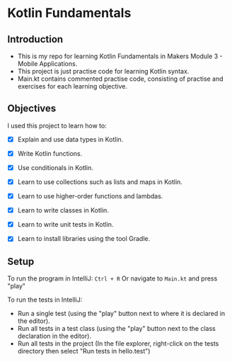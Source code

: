 # Kotlin Fundamentals

## Introduction
- This is my repo for learning Kotlin Fundamentals in Makers Module 3 - Mobile Applications.
- This project is just practise code for learning Kotlin syntax.
- Main.kt contains commented practise code, consisting of practise and exercises for each learning objective.

## Objectives
I used this project to learn how to:
- [x] Explain and use data types in Kotlin.
- [x] Write Kotlin functions.
- [x] Use conditionals in Kotlin.
- [x] Learn to use collections such as lists and maps in Kotlin.
- [x] Learn to use higher-order functions and lambdas.
- [x] Learn to write classes in Kotlin.
- [x] Learn to write unit tests in Kotlin.
- [x] Learn to install libraries using the tool Gradle.


## Setup
To run the program in IntelliJ:
`Ctrl + R`
Or navigate to `Main.kt` and press "play"

To run the tests in IntelliJ:
- Run a single test (using the "play" button next to where it is declared in the editor).
- Run all tests in a test class (using the "play" button next to the class declaration in the editor).
- Run all tests in the project (In the file explorer, right-click on the tests directory then select "Run tests in hello.test")